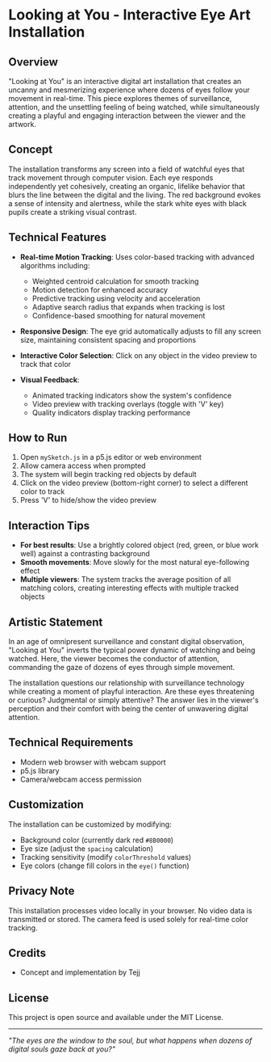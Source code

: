 # Looking at You - Interactive Eye Art Installation

## Overview

"Looking at You" is an interactive digital art installation that creates an uncanny and mesmerizing experience where dozens of eyes follow your movement in real-time. This piece explores themes of surveillance, attention, and the unsettling feeling of being watched, while simultaneously creating a playful and engaging interaction between the viewer and the artwork.

## Concept

The installation transforms any screen into a field of watchful eyes that track movement through computer vision. Each eye responds independently yet cohesively, creating an organic, lifelike behavior that blurs the line between the digital and the living. The red background evokes a sense of intensity and alertness, while the stark white eyes with black pupils create a striking visual contrast.

## Technical Features

- **Real-time Motion Tracking**: Uses color-based tracking with advanced algorithms including:
  - Weighted centroid calculation for smooth tracking
  - Motion detection for enhanced accuracy
  - Predictive tracking using velocity and acceleration
  - Adaptive search radius that expands when tracking is lost
  - Confidence-based smoothing for natural movement

- **Responsive Design**: The eye grid automatically adjusts to fill any screen size, maintaining consistent spacing and proportions

- **Interactive Color Selection**: Click on any object in the video preview to track that color

- **Visual Feedback**: 
  - Animated tracking indicators show the system's confidence
  - Video preview with tracking overlays (toggle with 'V' key)
  - Quality indicators display tracking performance

## How to Run

1. Open `mySketch.js` in a p5.js editor or web environment
2. Allow camera access when prompted
3. The system will begin tracking red objects by default
4. Click on the video preview (bottom-right corner) to select a different color to track
5. Press 'V' to hide/show the video preview

## Interaction Tips

- **For best results**: Use a brightly colored object (red, green, or blue work well) against a contrasting background
- **Smooth movements**: Move slowly for the most natural eye-following effect
- **Multiple viewers**: The system tracks the average position of all matching colors, creating interesting effects with multiple tracked objects

## Artistic Statement

In an age of omnipresent surveillance and constant digital observation, "Looking at You" inverts the typical power dynamic of watching and being watched. Here, the viewer becomes the conductor of attention, commanding the gaze of dozens of eyes through simple movement. 

The installation questions our relationship with surveillance technology while creating a moment of playful interaction. Are these eyes threatening or curious? Judgmental or simply attentive? The answer lies in the viewer's perception and their comfort with being the center of unwavering digital attention.

## Technical Requirements

- Modern web browser with webcam support
- p5.js library
- Camera/webcam access permission

## Customization

The installation can be customized by modifying:
- Background color (currently dark red `#8B0000`)
- Eye size (adjust the `spacing` calculation)
- Tracking sensitivity (modify `colorThreshold` values)
- Eye colors (change fill colors in the `eye()` function)

## Privacy Note

This installation processes video locally in your browser. No video data is transmitted or stored. The camera feed is used solely for real-time color tracking.

## Credits
- Concept and implementation by Tejj

## License

This project is open source and available under the MIT License.

---

*"The eyes are the window to the soul, but what happens when dozens of digital souls gaze back at you?"*

